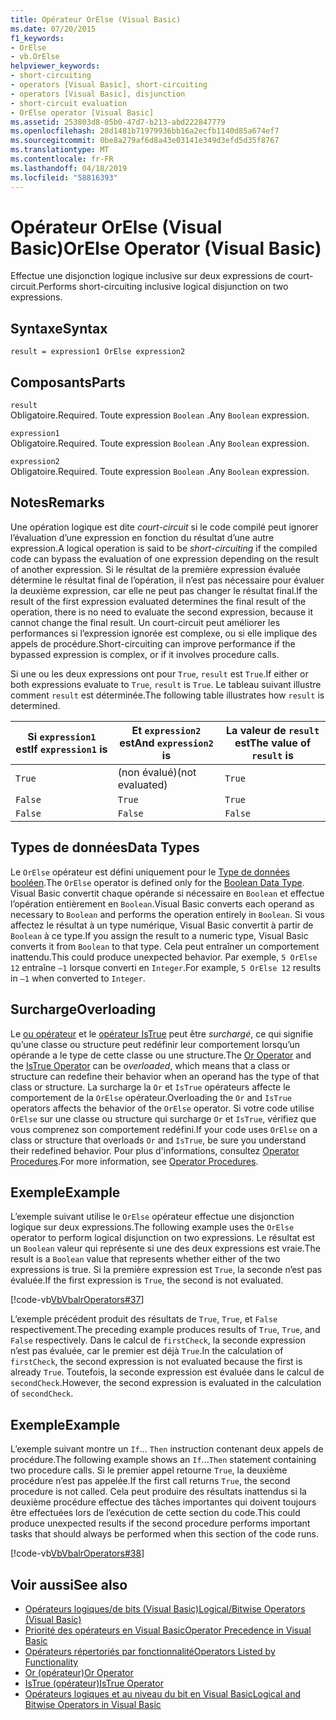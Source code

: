 ```yaml
---
title: Opérateur OrElse (Visual Basic)
ms.date: 07/20/2015
f1_keywords:
- OrElse
- vb.OrElse
helpviewer_keywords:
- short-circuiting
- operators [Visual Basic], short-circuiting
- operators [Visual Basic], disjunction
- short-circuit evaluation
- OrElse operator [Visual Basic]
ms.assetid: 253803d8-05b0-47d7-b213-abd222847779
ms.openlocfilehash: 28d1481b71979936bb16a2ecfb1140d85a674ef7
ms.sourcegitcommit: 0be8a279af6d8a43e03141e349d3efd5d35f8767
ms.translationtype: MT
ms.contentlocale: fr-FR
ms.lasthandoff: 04/18/2019
ms.locfileid: "58816393"
---
```

# <a name="orelse-operator-visual-basic"></a><span data-ttu-id="b7d62-102">Opérateur OrElse (Visual Basic)</span><span class="sxs-lookup"><span data-stu-id="b7d62-102">OrElse Operator (Visual Basic)</span></span>
<span data-ttu-id="b7d62-103">Effectue une disjonction logique inclusive sur deux expressions de court-circuit.</span><span class="sxs-lookup"><span data-stu-id="b7d62-103">Performs short-circuiting inclusive logical disjunction on two expressions.</span></span>  
  
## <a name="syntax"></a><span data-ttu-id="b7d62-104">Syntaxe</span><span class="sxs-lookup"><span data-stu-id="b7d62-104">Syntax</span></span>  
  
```  
result = expression1 OrElse expression2  
```  
  
## <a name="parts"></a><span data-ttu-id="b7d62-105">Composants</span><span class="sxs-lookup"><span data-stu-id="b7d62-105">Parts</span></span>  
 `result`  
 <span data-ttu-id="b7d62-106">Obligatoire.</span><span class="sxs-lookup"><span data-stu-id="b7d62-106">Required.</span></span> <span data-ttu-id="b7d62-107">Toute expression `Boolean` .</span><span class="sxs-lookup"><span data-stu-id="b7d62-107">Any `Boolean` expression.</span></span>  
  
 `expression1`  
 <span data-ttu-id="b7d62-108">Obligatoire.</span><span class="sxs-lookup"><span data-stu-id="b7d62-108">Required.</span></span> <span data-ttu-id="b7d62-109">Toute expression `Boolean` .</span><span class="sxs-lookup"><span data-stu-id="b7d62-109">Any `Boolean` expression.</span></span>  
  
 `expression2`  
 <span data-ttu-id="b7d62-110">Obligatoire.</span><span class="sxs-lookup"><span data-stu-id="b7d62-110">Required.</span></span> <span data-ttu-id="b7d62-111">Toute expression `Boolean` .</span><span class="sxs-lookup"><span data-stu-id="b7d62-111">Any `Boolean` expression.</span></span>  
  
## <a name="remarks"></a><span data-ttu-id="b7d62-112">Notes</span><span class="sxs-lookup"><span data-stu-id="b7d62-112">Remarks</span></span>  
 <span data-ttu-id="b7d62-113">Une opération logique est dite *court-circuit* si le code compilé peut ignorer l’évaluation d’une expression en fonction du résultat d’une autre expression.</span><span class="sxs-lookup"><span data-stu-id="b7d62-113">A logical operation is said to be *short-circuiting* if the compiled code can bypass the evaluation of one expression depending on the result of another expression.</span></span> <span data-ttu-id="b7d62-114">Si le résultat de la première expression évaluée détermine le résultat final de l’opération, il n’est pas nécessaire pour évaluer la deuxième expression, car elle ne peut pas changer le résultat final.</span><span class="sxs-lookup"><span data-stu-id="b7d62-114">If the result of the first expression evaluated determines the final result of the operation, there is no need to evaluate the second expression, because it cannot change the final result.</span></span> <span data-ttu-id="b7d62-115">Un court-circuit peut améliorer les performances si l’expression ignorée est complexe, ou si elle implique des appels de procédure.</span><span class="sxs-lookup"><span data-stu-id="b7d62-115">Short-circuiting can improve performance if the bypassed expression is complex, or if it involves procedure calls.</span></span>  
  
 <span data-ttu-id="b7d62-116">Si une ou les deux expressions ont pour `True`, `result` est `True`.</span><span class="sxs-lookup"><span data-stu-id="b7d62-116">If either or both expressions evaluate to `True`, `result` is `True`.</span></span> <span data-ttu-id="b7d62-117">Le tableau suivant illustre comment `result` est déterminée.</span><span class="sxs-lookup"><span data-stu-id="b7d62-117">The following table illustrates how `result` is determined.</span></span>  
  
|<span data-ttu-id="b7d62-118">Si `expression1` est</span><span class="sxs-lookup"><span data-stu-id="b7d62-118">If `expression1` is</span></span>|<span data-ttu-id="b7d62-119">Et `expression2` est</span><span class="sxs-lookup"><span data-stu-id="b7d62-119">And `expression2` is</span></span>|<span data-ttu-id="b7d62-120">La valeur de `result` est</span><span class="sxs-lookup"><span data-stu-id="b7d62-120">The value of `result` is</span></span>|  
|-------------------------|--------------------------|------------------------------|  
|`True`|<span data-ttu-id="b7d62-121">(non évalué)</span><span class="sxs-lookup"><span data-stu-id="b7d62-121">(not evaluated)</span></span>|`True`|  
|`False`|`True`|`True`|  
|`False`|`False`|`False`|  
  
## <a name="data-types"></a><span data-ttu-id="b7d62-122">Types de données</span><span class="sxs-lookup"><span data-stu-id="b7d62-122">Data Types</span></span>  
 <span data-ttu-id="b7d62-123">Le `OrElse` opérateur est défini uniquement pour le [Type de données booléen](../../../visual-basic/language-reference/data-types/boolean-data-type.md).</span><span class="sxs-lookup"><span data-stu-id="b7d62-123">The `OrElse` operator is defined only for the [Boolean Data Type](../../../visual-basic/language-reference/data-types/boolean-data-type.md).</span></span> <span data-ttu-id="b7d62-124">Visual Basic convertit chaque opérande si nécessaire en `Boolean` et effectue l’opération entièrement en `Boolean`.</span><span class="sxs-lookup"><span data-stu-id="b7d62-124">Visual Basic converts each operand as necessary to `Boolean` and performs the operation entirely in `Boolean`.</span></span> <span data-ttu-id="b7d62-125">Si vous affectez le résultat à un type numérique, Visual Basic convertit à partir de `Boolean` à ce type.</span><span class="sxs-lookup"><span data-stu-id="b7d62-125">If you assign the result to a numeric type, Visual Basic converts it from `Boolean` to that type.</span></span> <span data-ttu-id="b7d62-126">Cela peut entraîner un comportement inattendu.</span><span class="sxs-lookup"><span data-stu-id="b7d62-126">This could produce unexpected behavior.</span></span> <span data-ttu-id="b7d62-127">Par exemple, `5 OrElse 12` entraîne `–1` lorsque converti en `Integer`.</span><span class="sxs-lookup"><span data-stu-id="b7d62-127">For example, `5 OrElse 12` results in `–1` when converted to `Integer`.</span></span>  
  
## <a name="overloading"></a><span data-ttu-id="b7d62-128">Surcharge</span><span class="sxs-lookup"><span data-stu-id="b7d62-128">Overloading</span></span>  
 <span data-ttu-id="b7d62-129">Le [ou opérateur](../../../visual-basic/language-reference/operators/or-operator.md) et le [opérateur IsTrue](../../../visual-basic/language-reference/operators/istrue-operator.md) peut être *surchargé*, ce qui signifie qu’une classe ou structure peut redéfinir leur comportement lorsqu’un opérande a le type de cette classe ou une structure.</span><span class="sxs-lookup"><span data-stu-id="b7d62-129">The [Or Operator](../../../visual-basic/language-reference/operators/or-operator.md) and the [IsTrue Operator](../../../visual-basic/language-reference/operators/istrue-operator.md) can be *overloaded*, which means that a class or structure can redefine their behavior when an operand has the type of that class or structure.</span></span> <span data-ttu-id="b7d62-130">La surcharge la `Or` et `IsTrue` opérateurs affecte le comportement de la `OrElse` opérateur.</span><span class="sxs-lookup"><span data-stu-id="b7d62-130">Overloading the `Or` and `IsTrue` operators affects the behavior of the `OrElse` operator.</span></span> <span data-ttu-id="b7d62-131">Si votre code utilise `OrElse` sur une classe ou structure qui surcharge `Or` et `IsTrue`, vérifiez que vous comprenez son comportement redéfini.</span><span class="sxs-lookup"><span data-stu-id="b7d62-131">If your code uses `OrElse` on a class or structure that overloads `Or` and `IsTrue`, be sure you understand their redefined behavior.</span></span> <span data-ttu-id="b7d62-132">Pour plus d'informations, consultez [Operator Procedures](../../../visual-basic/programming-guide/language-features/procedures/operator-procedures.md).</span><span class="sxs-lookup"><span data-stu-id="b7d62-132">For more information, see [Operator Procedures](../../../visual-basic/programming-guide/language-features/procedures/operator-procedures.md).</span></span>  
  
## <a name="example"></a><span data-ttu-id="b7d62-133">Exemple</span><span class="sxs-lookup"><span data-stu-id="b7d62-133">Example</span></span>  
 <span data-ttu-id="b7d62-134">L’exemple suivant utilise le `OrElse` opérateur effectue une disjonction logique sur deux expressions.</span><span class="sxs-lookup"><span data-stu-id="b7d62-134">The following example uses the `OrElse` operator to perform logical disjunction on two expressions.</span></span> <span data-ttu-id="b7d62-135">Le résultat est un `Boolean` valeur qui représente si une des deux expressions est vraie.</span><span class="sxs-lookup"><span data-stu-id="b7d62-135">The result is a `Boolean` value that represents whether either of the two expressions is true.</span></span> <span data-ttu-id="b7d62-136">Si la première expression est `True`, la seconde n’est pas évaluée.</span><span class="sxs-lookup"><span data-stu-id="b7d62-136">If the first expression is `True`, the second is not evaluated.</span></span>  
  
 [!code-vb[VbVbalrOperators#37](~/samples/snippets/visualbasic/VS_Snippets_VBCSharp/VbVbalrOperators/VB/Class1.vb#37)]  
  
 <span data-ttu-id="b7d62-137">L’exemple précédent produit des résultats de `True`, `True`, et `False` respectivement.</span><span class="sxs-lookup"><span data-stu-id="b7d62-137">The preceding example produces results of `True`, `True`, and `False` respectively.</span></span> <span data-ttu-id="b7d62-138">Dans le calcul de `firstCheck`, la seconde expression n’est pas évaluée, car le premier est déjà `True`.</span><span class="sxs-lookup"><span data-stu-id="b7d62-138">In the calculation of `firstCheck`, the second expression is not evaluated because the first is already `True`.</span></span> <span data-ttu-id="b7d62-139">Toutefois, la seconde expression est évaluée dans le calcul de `secondCheck`.</span><span class="sxs-lookup"><span data-stu-id="b7d62-139">However, the second expression is evaluated in the calculation of `secondCheck`.</span></span>  
  
## <a name="example"></a><span data-ttu-id="b7d62-140">Exemple</span><span class="sxs-lookup"><span data-stu-id="b7d62-140">Example</span></span>  
 <span data-ttu-id="b7d62-141">L’exemple suivant montre un `If`... `Then` instruction contenant deux appels de procédure.</span><span class="sxs-lookup"><span data-stu-id="b7d62-141">The following example shows an `If`...`Then` statement containing two procedure calls.</span></span> <span data-ttu-id="b7d62-142">Si le premier appel retourne `True`, la deuxième procédure n’est pas appelée.</span><span class="sxs-lookup"><span data-stu-id="b7d62-142">If the first call returns `True`, the second procedure is not called.</span></span> <span data-ttu-id="b7d62-143">Cela peut produire des résultats inattendus si la deuxième procédure effectue des tâches importantes qui doivent toujours être effectuées lors de l’exécution de cette section du code.</span><span class="sxs-lookup"><span data-stu-id="b7d62-143">This could produce unexpected results if the second procedure performs important tasks that should always be performed when this section of the code runs.</span></span>  
  
 [!code-vb[VbVbalrOperators#38](~/samples/snippets/visualbasic/VS_Snippets_VBCSharp/VbVbalrOperators/VB/Class1.vb#38)]  
  
## <a name="see-also"></a><span data-ttu-id="b7d62-144">Voir aussi</span><span class="sxs-lookup"><span data-stu-id="b7d62-144">See also</span></span>

- [<span data-ttu-id="b7d62-145">Opérateurs logiques/de bits (Visual Basic)</span><span class="sxs-lookup"><span data-stu-id="b7d62-145">Logical/Bitwise Operators (Visual Basic)</span></span>](../../../visual-basic/language-reference/operators/logical-bitwise-operators.md)
- [<span data-ttu-id="b7d62-146">Priorité des opérateurs en Visual Basic</span><span class="sxs-lookup"><span data-stu-id="b7d62-146">Operator Precedence in Visual Basic</span></span>](../../../visual-basic/language-reference/operators/operator-precedence.md)
- [<span data-ttu-id="b7d62-147">Opérateurs répertoriés par fonctionnalité</span><span class="sxs-lookup"><span data-stu-id="b7d62-147">Operators Listed by Functionality</span></span>](../../../visual-basic/language-reference/operators/operators-listed-by-functionality.md)
- [<span data-ttu-id="b7d62-148">Or (opérateur)</span><span class="sxs-lookup"><span data-stu-id="b7d62-148">Or Operator</span></span>](../../../visual-basic/language-reference/operators/or-operator.md)
- [<span data-ttu-id="b7d62-149">IsTrue (opérateur)</span><span class="sxs-lookup"><span data-stu-id="b7d62-149">IsTrue Operator</span></span>](../../../visual-basic/language-reference/operators/istrue-operator.md)
- [<span data-ttu-id="b7d62-150">Opérateurs logiques et au niveau du bit en Visual Basic</span><span class="sxs-lookup"><span data-stu-id="b7d62-150">Logical and Bitwise Operators in Visual Basic</span></span>](../../../visual-basic/programming-guide/language-features/operators-and-expressions/logical-and-bitwise-operators.md)
